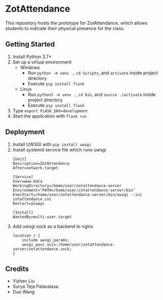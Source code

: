 # ZotAttendance
This repository hosts the prototype for ZotAttendance, which allows students to indicate their physical presence for the class.

## Getting Started
1. Install Python 3.7+
2. Set up a virtual environment
   + Windows
     + Run `python -m venv .`, `cd Scripts`, and `activate` inside project directory
     + Execute `pip install flask`
   + Linux
     + Run `python3 -m venv .`, `cd bin`, and `source ./activate` inside project directory
     + Execute `pip install flask`
3. Type `export FLASK_ENV=development`
4. Start the application with `flask run`

## Deployment
1. Install UWSGI with ```pip install uwsgi```
2. Install systemd service file which runs uwsgi
    ```
    [Unit]
    Description=ZotAttendance
    After=network.target

    [Service]
    User=www-data
    WorkingDirectory=/home/user/zotattendance-server
    Environment="PATH=/home/user/zotattendance-server/bin"
    ExecStart=/home/user/zotattendance-server/bin/uwsgi --ini zotattendance.ini
    Restart=always

    [Install]
    WantedBy=multi-user.target
    ```
3. Add uwsgi sock as a backend to nginx
    ```
    location / {
        include uwsgi_params;
        uwsgi_pass unix:/home/user/zotattendance-server/zotattendance.sock;
    }
    ```

## Credits
+ Yizhen Liu
+ Surya Teja Palavalasa
+ Duo Wang
